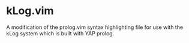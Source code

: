 kLog.vim
========

A modification of the prolog.vim syntax highlighting file for use with the kLog system which is built with YAP prolog.